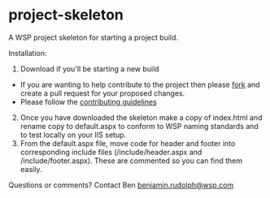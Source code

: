 # project-skeleton
A WSP project skeleton for starting a project build.

Installation:

1. Download if you'll be starting a new build
  + If you are wanting to help contribute to the project then please [fork](https://help.github.com/articles/fork-a-repo/) and create a pull request for your proposed changes.
  + Please follow the [contributing guidelines](https://github.com/WSP-Denver/project-skeleton/blob/master/CONTRIBUTING.md)
2. Once you have downloaded the skeleton make a copy of index.html and rename copy to default.aspx to conform to WSP naming standards and to test locally on your IIS setup.
3. From the default.aspx file, move code for header and footer into corresponding include files (/include/header.aspx and /include/footer.aspx). These are commented so you can find them easily.

Questions or comments? Contact Ben <benjamin.rudolph@wsp.com>
